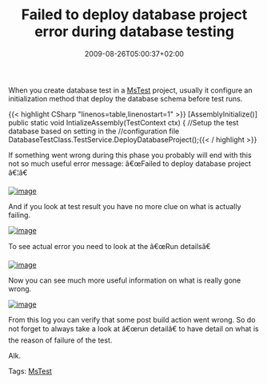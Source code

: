 ﻿---
title: "Failed to deploy database project error during database testing"
description: ""
date: 2009-08-26T05:00:37+02:00
draft: false
tags: [MsTest,Visual Studio]
categories: [Visual Studio]
---
When you create database test in a [MsTest](http://en.wikipedia.org/wiki/MSTest) project, usually it configure an initialization method that deploy the database schema before test runs.

{{< highlight CSharp "linenos=table,linenostart=1" >}}
[AssemblyInitialize()]
public static void IntializeAssembly(TestContext ctx)
{
    //Setup the test database based on setting in the
    //configuration file
    DatabaseTestClass.TestService.DeployDatabaseProject();{{< / highlight >}}

<!-- Code inserted with Steve Dunn's Windows Live Writer Code Formatter Plugin.  http://dunnhq.com -->

If something went wrong during this phase you probably will end with this not so much useful error message: â€œFailed to deploy database project â€¦â€

[![image](http://www.codewrecks.com/blog/wp-content/uploads/2009/08/image-thumb27.png "image")](http://www.codewrecks.com/blog/wp-content/uploads/2009/08/image27.png)

And if you look at test result you have no more clue on what is actually failing.

[![image](http://www.codewrecks.com/blog/wp-content/uploads/2009/08/image-thumb28.png "image")](http://www.codewrecks.com/blog/wp-content/uploads/2009/08/image28.png)

To see actual error you need to look at the â€œRun detailsâ€

[![image](http://www.codewrecks.com/blog/wp-content/uploads/2009/08/image-thumb29.png "image")](http://www.codewrecks.com/blog/wp-content/uploads/2009/08/image29.png)

Now you can see much more useful information on what is really gone wrong.

[![image](http://www.codewrecks.com/blog/wp-content/uploads/2009/08/image-thumb30.png "image")](http://www.codewrecks.com/blog/wp-content/uploads/2009/08/image30.png)

From this log you can verify that some post build action went wrong. So do not forget to always take a look at â€œrun detailâ€ to have detail on what is the reason of failure of the test.

Alk.

Tags: [MsTest](http://technorati.com/tag/MsTest)
